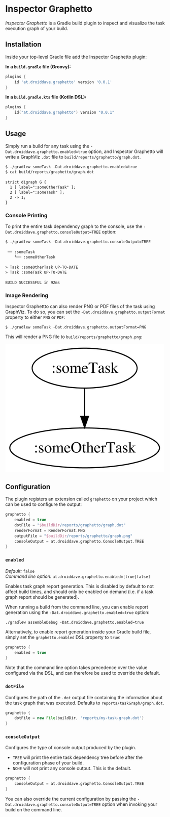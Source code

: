 # Inspector Graphetto

_Inspector Graphetto_ is a Gradle build plugin to inspect and visualize the task execution graph of your build. 

## Installation

Inside your top-level Gradle file add the Inspector Graphetto plugin:

**In a `build.gradle` file (Groovy):**
```groovy
plugins {
    id 'at.droiddave.graphetto' version '0.0.1'
}
```

**In a `build.gradle.kts` file (Kotlin DSL):**

```kotlin 
plugins {
    id("at.droiddave.graphetto") version "0.0.1"
}
```

## Usage

Simply run a build for any task using the `-Dat.droiddave.graphetto.enabled=true` option, and Inspector Graphetto will write a GraphViz `.dot` file to `build/reports/graphetto/graph.dot`.

```shell
$ ./gradlew someTask -Dat.droiddave.graphetto.enabled=true
$ cat build/reports/graphetto/graph.dot

strict digraph G {
  1 [ label=":someOtherTask" ];
  2 [ label=":someTask" ];
  2 -> 1;
}
```

### Console Printing

To print the entire task dependency graph to the console, use the `-Dat.droiddave.graphetto.consoleOutput=TREE` option:

```shell 
$ ./gradlew someTask -Dat.droiddave.graphetto.consoleOutput=TREE

 ── :someTask
    └── :someOtherTask

> Task :someOtherTask UP-TO-DATE
> Task :someTask UP-TO-DATE

BUILD SUCCESSFUL in 92ms
```

### Image Rendering

Inspector Graphettto can also render PNG or PDF files of the task using GraphViz. To do so, you can set the `-Dat.droiddave.graphetto.outputFormat` property to either `PNG` or `PDF`:

```shell 
$ ./gradlew someTask -Dat.droiddave.graphetto.outputFormat=PNG
```

This will render a PNG file to `build/reports/graphetto/graph.png`:

![Graphetto Task Graph](readme-graph.png)

## Configuration

The plugin registers an extension called `graphetto` on your project which can be used to configure the output:

```groovy
graphetto {
    enabled = true
    dotFile = "$buildDir/reports/graphetto/graph.dot"
    renderFormat = RenderFormat.PNG
    outputFile = "$buildDir/reports/graphetto/graph.png"
    consoleOutput = at.droiddave.graphetto.ConsoleOutput.TREE
}
```

### `enabled`

*Default:* `false`  
*Command line option:* `at.droiddave.graphetto.enabled=[true|false]`

Enables task graph report generation. This is disabled by default to not affect build times, and should only be enabled on demand (i.e. if a task graph report should be generated).

When running a build from the command line, you can enable report generation using the `-Dat.droiddave.graphetto.enabled=true` option:

```shell 
./gradlew assembleDebug -Dat.droiddave.graphetto.enabled=true
```

Alternatively, to enable report generation inside your Gradle build file, simply set the `graphetto.enabled` DSL property to `true`:

```groovy
graphetto {
    enabled = true
}
```

Note that the command line option takes precedence over the value configured via the DSL, and can therefore be used to override the default.

### `dotFile`

Configures the path of the `.dot` output file containing the information about the task graph that was executed. Defaults to `reports/taskGraph/graph.dot`.  

```groovy
graphetto {
    dotFile = new File(buildDir, 'reports/my-task-graph.dot')
}
```

### `consoleOutput`

Configures the type of console output produced by the plugin.

* `TREE` will print the entire task dependency tree before after the configuration phase of your build.
* `NONE` will not print any console output. This is the default.

```groovy
graphetto {
    consoleOutput = at.droiddave.graphetto.ConsoleOutput.TREE
}
```

You can also override the current configuration by passing the `-Dat.droiddave.graphetto.consoleOutput=TREE` option when invoking your build on the command line.
